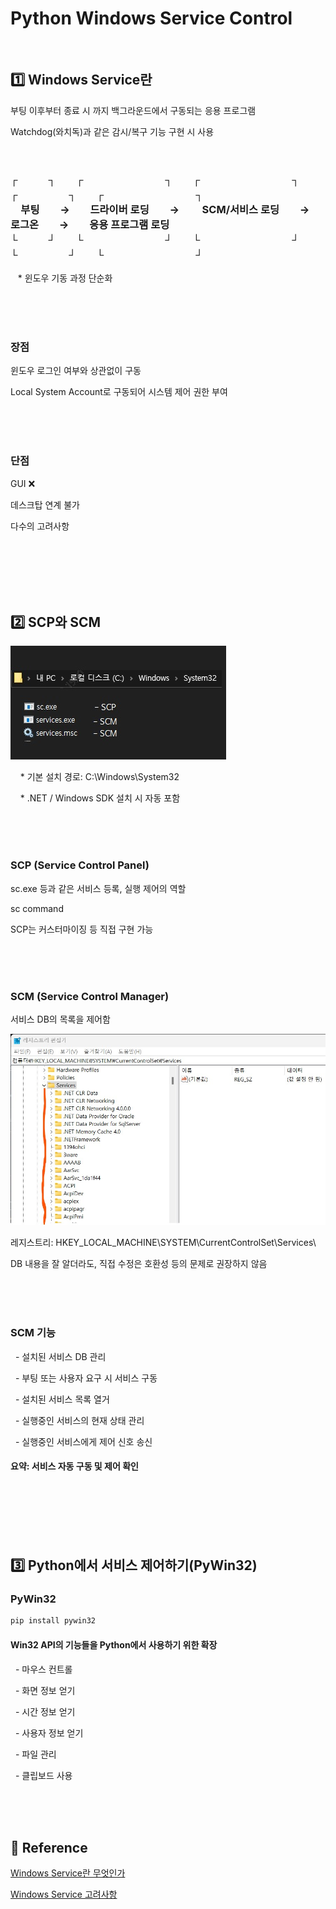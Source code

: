 <h1>Python Windows Service Control</h1>
<br>

<h2>1️⃣ Windows Service란</h2>
<p>부팅 이후부터 종료 시 까지 백그라운드에서 구동되는 응용 프로그램</p>
<p>Watchdog(와치독)과 같은 감시/복구 기능 구현 시 사용</p>
<br>
<h3>
┌　　　┐　　┌　　　　　　　　┐　　┌　　　　　　　　　┐　　┌　　　　　┐　　┌　　　　　　　　　┐<br>
　부팅　　→　　드라이버 로딩　　→　　 SCM/서비스 로딩　　→　　로그온　　→　　응용 프로그램 로딩<br>
└　　　┘　　└　　　　　　　　┘　　└　　　　　　　　　┘　　└　　　　　┘　　└　　　　　　　　　┘
</h3>
<p>&nbsp;&nbsp;&nbsp;* 윈도우 기동 과정 단순화</p>
<br><br><br>
<h3>장점</h3>
<p>윈도우 로그인 여부와 상관없이 구동</p>
<p>Local System Account로 구동되어 시스템 제어 권한 부여</p>
<br><br><br>
<h3>단점</h3>
<p>GUI ❌</p>
<p>데스크탑 연계 불가</p>
<p>다수의 고려사항</p>
<br><br><br><br><br>

<h2>2️⃣ SCP와 SCM</h2>
<img src="./SCM SCP File.jpg">
<p>&nbsp;&nbsp;&nbsp; * 기본 설치 경로: C:\Windows\System32 </p>
<p>&nbsp;&nbsp;&nbsp; * .NET / Windows SDK 설치 시 자동 포함</p>
<br><br><br>
<h3>SCP (Service Control Panel)</h3>
<p>sc.exe 등과 같은 서비스 등록, 실행 제어의 역할</p>
<p>sc command</p>
<p>SCP는 커스터마이징 등 직접 구현 가능</p>
<br><br><br>
<h3>SCM (Service Control Manager)</h3>
<p>서비스 DB의 목록을 제어함</p>
<img src="./Services DB.jpg">
<p>레지스트리: HKEY_LOCAL_MACHINE\SYSTEM\CurrentControlSet\Services\</p>
<p>DB 내용을 잘 알더라도, 직접 수정은 호환성 등의 문제로 권장하지 않음</p>
<br><br><br>
<h3>SCM 기능</h3>
<p>&nbsp; - 설치된 서비스 DB 관리</p>
<p>&nbsp; - 부팅 또는 사용자 요구 시 서비스 구동</p>
<p>&nbsp; - 설치된 서비스 목록 열거</p>
<p>&nbsp; - 실행중인 서비스의 현재 상태 관리</p>
<p>&nbsp; - 실행중인 서비스에게 제어 신호 송신</p>
<h4>요약: 서비스 자동 구동 및 제어 확인</h4>
<br><br><br><br><br>

<h2>3️⃣ Python에서 서비스 제어하기(PyWin32)</h2>
<h3>PyWin32</h3>

```py
pip install pywin32
```

<h4>Win32 API의 기능들을 Python에서 사용하기 위한 확장</h4>
<p>&nbsp; - 마우스 컨트롤</p>
<p>&nbsp; - 화면 정보 얻기</p>
<p>&nbsp; - 시간 정보 얻기</p>
<p>&nbsp; - 사용자 정보 얻기</p>
<p>&nbsp; - 파일 관리</p>
<p>&nbsp; - 클립보드 사용</p>





<br><br><br>
<h2>🔗 Reference</h2>
<p><a href="https://www.google.com/url?sa=t&rct=j&q=&esrc=s&source=web&cd=&cad=rja&uact=8&ved=2ahUKEwiwka3Dg6KCAxUDVN4KHWqVAucQFnoECAwQAQ&url=https%3A%2F%2Fcrowback.tistory.com%2F202&usg=AOvVaw1T4b3rYzjvvm_T7f7-EX2R&opi=89978449">Windows Service란 무엇인가</a></p>
<p><a href="https://www.google.com/url?sa=t&rct=j&q=&esrc=s&source=web&cd=&cad=rja&uact=8&ved=2ahUKEwja5fuTk6KCAxVWaN4KHcsyCaEQFnoECAoQAQ&url=https%3A%2F%2Fcosmosnet.tistory.com%2Fentry%2FWindows-Service-3-%25EC%2584%25A4%25EC%25B9%2598%25EC%2599%2580-%25EC%25A0%259C%25EA%25B1%25B0&usg=AOvVaw0lHupWvnYe70kltxKjgKbL&opi=89978449">Windows Service 고려사항</a></p>
